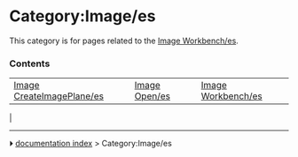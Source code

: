 # Category:Image/es
This category is for pages related to the [Image Workbench/es](Image_Workbench/es.md).

### Contents

|     |     |     |
| --- | --- | --- |
| [Image CreateImagePlane/es](Image_CreateImagePlane/es.md) | [Image Open/es](Image_Open/es.md) | [Image Workbench/es](Image_Workbench/es.md) |
|



---
⏵ [documentation index](../README.md) > Category:Image/es
